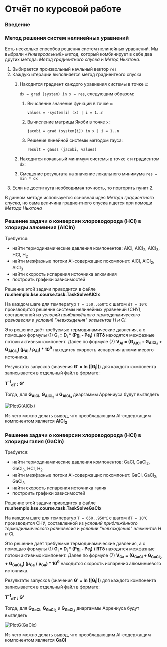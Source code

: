 # Отчёт по курсовой работе

### Введение

### Метод решения систем нелинейных уравнений

Есть несколько способов решения систем нелинейных уравнений. 
Мы выбрали _«Универсальный» метод_, который комбинирует в себе два других метода: 
_Метод градиентного спуска_ и _Метод Ньютона_.

1. Выбирается произвольный начльный вектор `res`
2. Каждую итерации выполняется метод градиентного спуска
   1. Находится градиент каждого уравнения системы в точке `х`: 
      
      `dx = grad (system) in x = res`, следующим образом:
      
      1. Вычсление значение функций в точке `х`: 
         
         `values = -system[i] (x) | i = 1..n`
         
      2. Вычисление матрицы Якоби в точке `х`:
         
         `jacobi = grad (system[i]) in x | i = 1..n `  
         
      3. Решение линейной системы методом гауса:
         
         `result = gauss (jacobi, values)`
   2. Находится локальный минимум системы в точке `х` и градиентом `dx`:
      
   3. Смещение результата на значение локального минимума `res = min * dx`
3. Если не достигнута необходимая точность, то повторить пункт 2.

В данном методе используется основная идея _Метода градиентного спуска_, 
но сама величина градиентного спуска ищется при помощи _Метода Ньютона_

### Решение задачи о конверсии хлороводорода (HCl) в хлориды алюминия (AlCln)

Требуется: 
* найти термодинамические давления компонентов: AlCl, AlCl<sub>2</sub>, AlCl<sub>3</sub>, HCl, H<sub>2</sub>
* найти межфазные потоки Al-содержащих покомпонет: AlCl, AlCl<sub>2</sub>, AlCl<sub>3</sub>
* найти скорость испарения источника алюминия
* построить графики зависимостей

Решение этой задачи приводится в файле **ru.shemplo.kse.course.task.TaskSolveAlClx**

На каждом шаге для температур `T = 350..650℃` с шагом `dT = 10℃` 
производится решение системы нелинейных уравнений (СНУ), составленной из 
_условий приближённого термодинмического равновесия_ и _условий "невхождения" элементов H и Cl_.

Это решение даёт требуемые термодинамические давления, 
а с помощью формулы (1) **G<sub>i</sub> = D<sub>i</sub> * (Pg<sub>i</sub> - Pe<sub>i</sub>) / RTδ**
находятся межфазные потоки активных компонент. 
Далее по формуле (7) **V<sub>Al</sub> = (G<sub>AlCl</sub> + G<sub>AlCl<sub>2</sub></sub> + G<sub>AlCl<sub>3</sub></sub>) (μ<sub>Al</sub> / ρ<sub>Al</sub>) * 10<sup>9</sup>** находится скорость испарения алюминиевого источника.

Результаты запусков (значения **G' = ln (|G<sub>i</sub>|)**) 
для каждого компонента записывается в отдельный файл в формате: 

**T<sup>-1</sup><sub>dT</sub> ; G'**

Тогда, для **G<sub>AlCl</sub>**, **G<sub>AlCl<sub>2</sub></sub>** и **G<sub>AlCl<sub>3</sub></sub>** 
диаргаммы Аррениуса будут выглядеть

![PlotG(AlClx)](/plots/AlClx.png)

Из чего можно делать вывод, что преобладающим Al-содержащим компонентом является **AlCl<sub>3</sub>**

### Решение задачи о конверсии хлороводорода (HCl) в хлориды галия (GaCln)

Требуется: 
* найти термодинамические давления компонентов: GaCl, GaCl<sub>2</sub>, GaCl<sub>3</sub>, HCl, H<sub>2</sub>
* найти межфазные потоки Al-содержащих покомпонет: GaCl, GaCl<sub>2</sub>, GaCl<sub>3</sub>
* найти скорость испарения источника галия
* построить графики зависимостей

Решение этой задачи приводится в файле **ru.shemplo.kse.course.task.TaskSolveGaClx**

На каждом шаге для температур `T = 650..950℃` с шагом `dT = 10℃` 
производится СНУ, составленной из _условий приближённого термодинмического равновесия_ 
и _условий "невхождения" элементов H и Cl_.

Это решение даёт требуемые термодинамические давления, 
а с помощью формулы (1) **G<sub>i</sub> = D<sub>i</sub> * (Pg<sub>i</sub> - Pe<sub>i</sub>) / RTδ**
находятся межфазные потоки активных компонент. 
Далее по формуле (7) **V<sub>Ga</sub> = (G<sub>GaCl</sub> + G<sub>GaCl<sub>2</sub></sub> + G<sub>GaCl<sub>3</sub></sub>) (μ<sub>Ga</sub> / ρ<sub>Ga</sub>) * 10<sup>9</sup>** находится скорость испарения алюминиевого источника.

Результаты запусков (значения **G' = ln (|G<sub>i</sub>|)**) 
для каждого компонента записывается в отдельный файл в формате: 

**T<sup>-1</sup><sub>dT</sub> ; G'**

Тогда, для **G<sub>GaCl</sub>**, **G<sub>GaCl<sub>2</sub></sub>** и **G<sub>GaCl<sub>3</sub></sub>** 
диаргаммы Аррениуса будут выглядеть

![PlotG(GaClx)](/plots/GaClx.png)

Из чего можно делать вывод, что преобладающим Al-содержащим компонентом является **GaCl**
